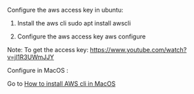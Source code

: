 Configure the aws access key in ubuntu:

1. Install the aws cli
sudo apt install awscli

2. Configure the aws access key
aws configure

Note: To get the access key: https://www.youtube.com/watch?v=jl1R3UWmJJY

Configure in MacOS :

Go to [How to install AWS cli in MacOS](https://www.clickhost.com/how-to-install-aws-cli-on-a-mac-in-3-easy-steps/)